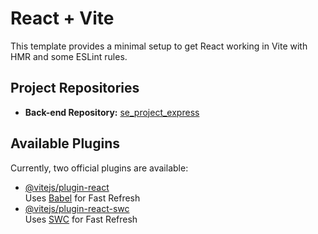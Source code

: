 # React + Vite

This template provides a minimal setup to get React working in Vite with HMR and some ESLint rules.

## Project Repositories

- **Back-end Repository:** [se_project_express](https://github.com/Noah-Ram52/se_project_express)

## Available Plugins

Currently, two official plugins are available:

- [@vitejs/plugin-react](https://github.com/vitejs/vite-plugin-react/blob/main/packages/plugin-react/README.md)  
  Uses [Babel](https://babeljs.io/) for Fast Refresh
- [@vitejs/plugin-react-swc](https://github.com/vitejs/vite-plugin-react-swc)  
  Uses [SWC](https://swc.rs/) for Fast Refresh
